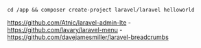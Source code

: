 

`cd /app && composer create-project laravel/laravel helloworld`


https://github.com/Atnic/laravel-admin-lte
    - https://github.com/lavary/laravel-menu
    - https://github.com/davejamesmiller/laravel-breadcrumbs

